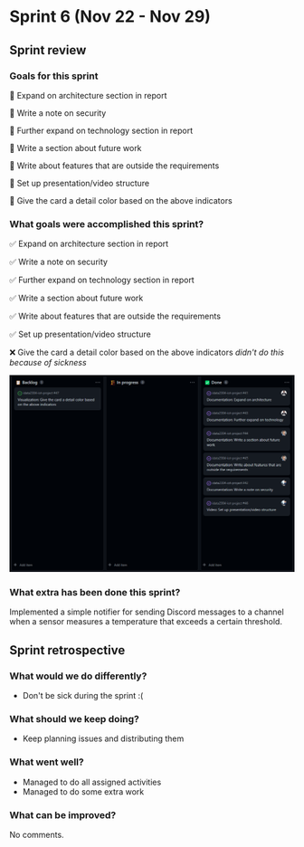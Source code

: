 # Sprint 6 (Nov 22 - Nov 29)

## Sprint review

### Goals for this sprint
🎯 Expand on architecture section in report

🎯 Write a note on security

🎯 Further expand on technology section in report

🎯 Write a section about future work

🎯 Write about features that are outside the requirements

🎯 Set up presentation/video structure

🎯 Give the card a detail color based on the above indicators


### What goals were accomplished this sprint?
✅ Expand on architecture section in report

✅ Write a note on security

✅ Further expand on technology section in report

✅ Write a section about future work

✅ Write about features that are outside the requirements

✅ Set up presentation/video structure

❌ Give the card a detail color based on the above indicators
    *didn't do this because of sickness*

![sprint-6-backlog](../assets/sprint-6-backlog.png)

### What extra has been done this sprint?
Implemented a simple notifier for sending Discord messages to a channel when a sensor measures a temperature that exceeds a certain threshold.

## Sprint retrospective

### What would we do differently?
- Don't be sick during the sprint :(

### What should we keep doing?
- Keep planning issues and distributing them

### What went well?
- Managed to do all assigned activities
- Managed to do some extra work

### What can be improved?
No comments.


